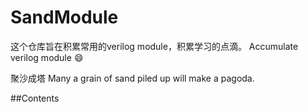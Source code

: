 # SandModule
这个仓库旨在积累常用的verilog module，积累学习的点滴。
Accumulate verilog module
:smile:

聚沙成塔 Many a grain of sand piled up will make a pagoda.

##Contents
